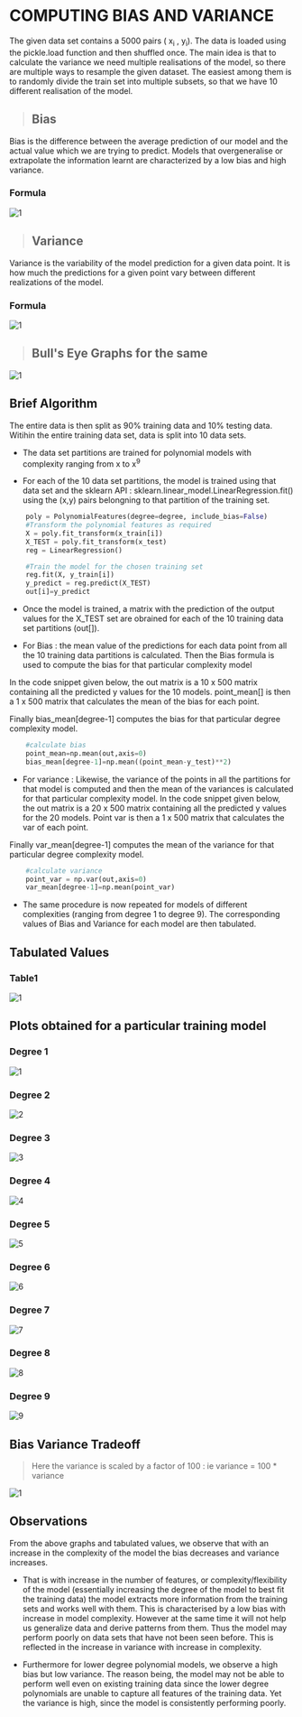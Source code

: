 # COMPUTING BIAS AND VARIANCE

The given data set contains a 5000 pairs ( x<sub>i</sub> , y<sub>i</sub>).
The data is loaded using the pickle.load function and then shuffled once.
The main idea is that to calculate the variance we need multiple realisations of the model, so there are multiple ways to resample the given dataset. 
The easiest among them is to randomly divide the train set into multiple subsets, so that we have 10 different realisation of the model.

>## Bias
Bias is the difference between the average prediction of our model and the actual value which we are trying to predict. Models that overgeneralise or extrapolate the information learnt are characterized by a low bias and high variance. 

### Formula
![1](Images/bias.png)

>## Variance
Variance is the variability of the model prediction for a given data point. It is how much the predictions for a given point vary between different realizations of the model. 

### Formula
![1](Images/variance.png)


>## Bull's Eye Graphs for the same 
![1](Images/bullseye.png)

## Brief Algorithm

The entire data is then split as 90% training data and 10% testing data. Witihin the entire training data set, data is split into 10 data sets.

* The data set partitions are trained for polynomial models with complexity ranging from x to x<sup>9</sup>

* For each of the 10 data set partitions, the model is trained using that data set and the sklearn API : sklearn.linear_model.LinearRegression.fit() using the (x,y) pairs belongning to that partition of the training set.

```py
    poly = PolynomialFeatures(degree=degree, include_bias=False)
    #Transform the polynomial features as required
    X = poly.fit_transform(x_train[i])
    X_TEST = poly.fit_transform(x_test)
    reg = LinearRegression()

    #Train the model for the chosen training set
    reg.fit(X, y_train[i])
    y_predict = reg.predict(X_TEST)
    out[i]=y_predict
```

* Once the model is trained, a matrix with the prediction of the output values for the X_TEST set are obrained for each of the 10 training data set partitions (out[]).

* For Bias : the mean value of the predictions for each data point from all the 10 training data partitions is calculated. Then the Bias formula is used to compute the bias for that particular complexity model

In the code snippet given below, the out matrix is a 10 x 500 matrix containing all the predicted y values for the 10 models. 
point_mean[] is then a 1 x 500 matrix that calculates the mean of the bias for each point. 

Finally bias_mean[degree-1] computes the bias for that particular degree complexity model.

```py
    #calculate bias
    point_mean=np.mean(out,axis=0)
    bias_mean[degree-1]=np.mean((point_mean-y_test)**2)
```

* For variance : Likewise, the variance of the points in all the partitions for that model is computed and then the mean of the variances is calculated for that particular complexity model.
In the code snippet given below, the out matrix is a 20 x 500 matrix containing all the predicted y values for the 20 models. 
Point var is then a 1 x 500 matrix that calculates the var of each point.

Finally var_mean[degree-1] computes the mean of the variance for that particular degree complexity model.

```py
    #calculate variance
    point_var = np.var(out,axis=0)
    var_mean[degree-1]=np.mean(point_var) 
```

* The same procedure is now repeated for models of different complexities (ranging from degree 1 to degree 9). The corresponding values of Bias and Variance for each model are then tabulated. 

## Tabulated Values

### Table1
![1](Images/tableq1.png)

## Plots obtained for a particular training model

### Degree 1
![1](Images/1.png)
### Degree 2
![2](Images/2.png)
### Degree 3
![3](Images/3.png)
### Degree 4
![4](Images/4.png)
### Degree 5
![5](Images/5.png)
### Degree 6
![6](Images/6.png)
### Degree 7
![7](Images/7.png)
### Degree 8
![8](Images/8.png)
### Degree 9
![9](Images/9.png)


## Bias Variance Tradeoff 

>Here the variance is scaled by a factor of 100 : ie variance = 100 * variance

![1](Images/bvplot.png)

## Observations
From the above graphs and tabulated values, we observe that with an increase in the complexity of the model the bias decreases and variance increases. 

* That is with increase in the number of features, or complexity/flexibility of the model (essentially increasing the degree of the model to best fit the training data) the model extracts more information from the training sets and works well with them. This is characterised by a low bias with increase in model complexity. 
However at the same time it will not help us generalize data and derive patterns from them. Thus the model may perform poorly on data sets that have not been seen before. This is reflected in the increase in variance with increase in complexity.

* Furthermore for lower degree polynomial models, we observe a high bias but low variance. The reason being, the model may not be able to perform well even on existing training data since the lower degree polynomials are unable to capture all features of the training data. Yet the variance is high, since the model is consistently performing poorly.
